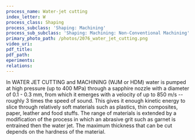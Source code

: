 ```yaml
---
process_name: Water-jet cutting
index_letter: W
process_class: Shaping
process_subclass: 'Shaping: Machining'
process_sub_subclass: 'Shaping: Machining: Non-Conventional Machining'
primary_photo_path: /photos/2076_water_jet_cutting.png
video_uri:
pdf_title:
pdf_path:
eperiments:
relations:
---
```


In WATER JET CUTTING and MACHINING (WJM or HDM) water is pumped at high pressure (up to 400 MPa) through a sapphire nozzle with a diameter of 0.1 - 0.3 mm, from which it emerges with a velocity of up to 850 m/s -- roughly 3 times the speed of sound. This gives it enough kinetic energy to slice through relatively soft materials such as plastics, thin composites, paper, leather and food stuffs. The range of materials is extended by a modification of the process in which an abrasive grit such as garnet is entrained then the water jet. The maximum thickness that can be cut depends on the hardness of the material.